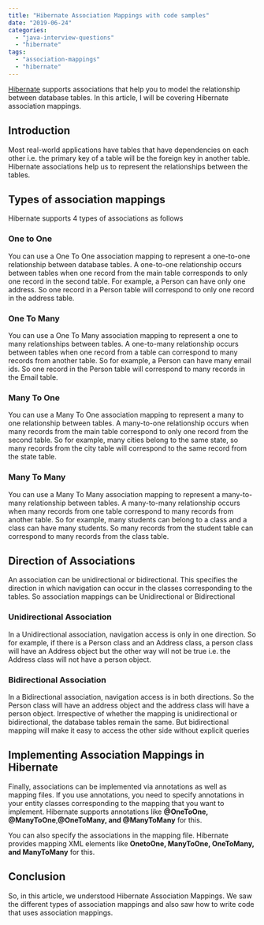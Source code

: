 ```yaml
---
title: "Hibernate Association Mappings with code samples"
date: "2019-06-24"
categories: 
  - "java-interview-questions"
  - "hibernate"
tags: 
  - "association-mappings"
  - "hibernate"
---
```


[Hibernate](https://reshmabidikar.github.io/blog.html#jpa-hibernate-and-jdbc) supports associations that help you to model the relationship between database tables. In this article, I will be covering Hibernate association mappings.

## Introduction

Most real-world applications have tables that have dependencies on each other i.e. the primary key of a table will be the foreign key in another table. Hibernate associations help us to represent the relationships between the tables.

## Types of association mappings

Hibernate supports 4 types of associations as follows

### One to One

You can use a One To One association mapping to represent a one-to-one relationship between database tables. A one-to-one relationship occurs between tables when one record from the main table corresponds to only one record in the second table. For example, a Person can have only one address. So one record in a Person table will correspond to only one record in the address table.

### One To Many

You can use a One To Many association mapping to represent a one to many relationships between tables. A one-to-many relationship occurs between tables when one record from a table can correspond to many records from another table. So for example, a Person can have many email ids. So one record in the Person table will correspond to many records in the Email table.

### Many To One

You can use a Many To One association mapping to represent a many to one relationship between tables. A many-to-one relationship occurs when many records from the main table correspond to only one record from the second table. So for example, many cities belong to the same state, so many records from the city table will correspond to the same record from the state table.

### Many To Many

You can use a Many To Many association mapping to represent a many-to-many relationship between tables. A many-to-many relationship occurs when many records from one table correspond to many records from another table. So for example, many students can belong to a class and a class can have many students. So many records from the student table can correspond to many records from the class table.

## Direction of Associations

An association can be unidirectional or bidirectional. This specifies the direction in which navigation can occur in the classes corresponding to the tables. So association mappings can be Unidirectional or Bidirectional

### Unidirectional Association

In a Unidirectional association, navigation access is only in one direction. So for example, if there is a Person class and an Address class, a person class will have an Address object but the other way will not be true i.e. the Address class will not have a person object.

### Bidirectional Association

In a Bidirectional association, navigation access is in both directions. So the Person class will have an address object and the address class will have a person object. Irrespective of whether the mapping is unidirectional or bidirectional, the database tables remain the same. But bidirectional mapping will make it easy to access the other side without explicit queries

## Implementing Association Mappings in Hibernate

Finally, associations can be implemented via annotations as well as mapping files. If you use annotations, you need to specify annotations in your entity classes corresponding to the mapping that you want to implement. Hibernate supports annotations like **@OneToOne, @ManyToOne**,**@OneToMany, and @ManyToMany** for this.

You can also specify the associations in the mapping file. Hibernate provides mapping XML elements like **OnetoOne, ManyToOne, OneToMany, and ManyToMany** for this.

## Conclusion

So, in this article, we understood Hibernate Association Mappings. We saw the different types of association mappings and also saw how to write code that uses association mappings.
